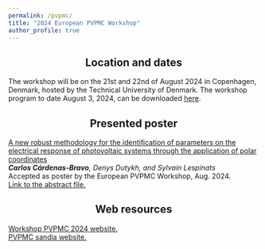 ```yaml
---
permalink: /pvpmc/
title: "2024 European PVPMC Workshop"
author_profile: true
---
```


<h2><center> 
  Location and dates
</center></h2>

The workshop will be on the 21st and 22nd of August 2024 in Copenhagen, Denmark, hosted by the Technical University of Denmark.
The workshop program to date August 3, 2024, can be downloaded <a href="/files/2024-European-PVPMC-Program-V7.pdf"> here</a>. 

<h2><center> 
  Presented poster
</center></h2>

<u> A new robust methodology for the identification of parameters on the electrical response of photovoltaic systems through the application of polar coordinates </u> <br>
*<b>Carlos Cárdenas-Bravo</b>, Denys Dutykh, and Sylvain Lespinats* <br>
Accepted as poster by the European PVPMC Workshop, Aug. 2024. <br>
<a href="/files/abstract_2024.pdf"> Link to the abstract file.</a>

<h2><center> 
  Web resources
</center></h2>

<a href="https://iea-pvps.org/events/2024-european-pvpmc-workshop/"> Workshop PVPMC 2024 website. </a> <br>
<a href="https://pvpmc.sandia.gov/"> PVPMC sandia website. </a> 





